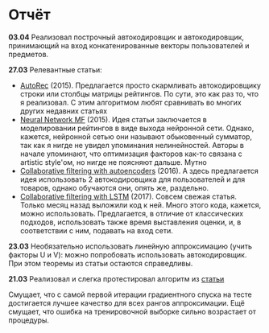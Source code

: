 # Отчёт

**03.04**
Реализовал построчный автокодировщик и автокодировщик, принимающий на вход конкатенированные векторы пользователей и предметов.


**27.03**
Релевантные статьи:
* [AutoRec](http://users.cecs.anu.edu.au/~u5098633/papers/www15.pdf) (2015). Предлагается просто скармливать автокодировщику строки или столбцы матрицы рейтингов. По сути, это как раз то, что я реализовал. С этим алгоритмом любят сравнивать во многих других недавних статьях
* [Neural Network MF](https://arxiv.org/pdf/1511.06443.pdf) (2015). Идея статьи заключается в моделировании рейтингов в виде выхода нейронной сети. Однако, кажется, нейронной сетью они называют обыковенный сумматор, так как я нигде не увидел упоминания нелинейностей. Авторы в начале упоминают, что оптимизация факторов как-то связана с artistic style'ом, но нигде не поясняют дальше. Мутно
* [Collaborative filtering with autoencoders](https://arxiv.org/pdf/1603.00806.pdf) (2016). А здесь предлагается идея использовать 2 автокодировщика для пользователей и для товаров, однако обучаются они, опять же, раздельно.
* [Collaborative filtering with LSTM](https://arxiv.org/pdf/1608.07400.pdf) (2017). Совсем свежая статья. Только месяц назад выложили код к ней. Много этого кода, кажется, можно использовать. Предлагается, в отличие от классических подходов, использовать также время выставления оценки, и, в соответствии с ним, подавать на вход сети.


**23.03**
Необязательно использовать линейную аппроксимацию (учить факторы U и V): можно попробовать использовать автокодировщик. При этом теоремы из статьи остаются справедливы.


**21.03** 
Реализовал и слегка протестировал алгоритм из [статьи](http://jmlr.org/proceedings/papers/v48/lib16.pdf)

Смущает, что с самой первой итерации градиентного спуска на тесте достигается лучшее качество для всех рангов аппроксимации. Ещё смущает, что ошибка на тренировочной выборке сильно возрастает от процедуры.
